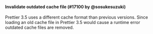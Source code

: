 #### Invalidate outdated cache file (#17100 by @sosukesuzuki)

Prettier 3.5 uses a different cache format than previous versions.
Since loading an old cache file in Prettier 3.5 would cause a runtime error outdated cache files are removed.
